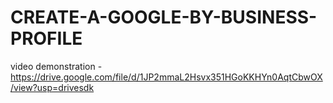 # CREATE-A-GOOGLE-BY-BUSINESS-PROFILE
video demonstration -https://drive.google.com/file/d/1JP2mmaL2Hsvx351HGoKKHYn0AqtCbwOX/view?usp=drivesdk

